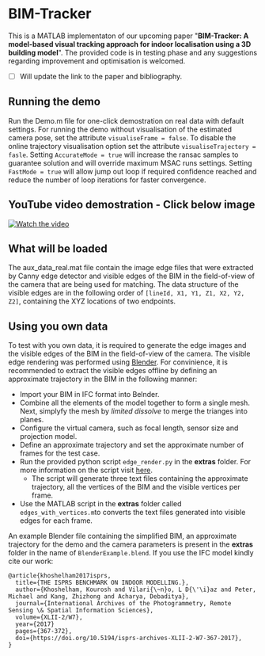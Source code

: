 # BIM-Tracker
This is a MATLAB implementaton of our upcoming paper "**BIM-Tracker: A model-based visual tracking approach for indoor localisation using a 3D building model**". The provided code is in testing phase and any suggestions regarding improvement and optimisation is welcomed. 

- [ ] Will update the link to the paper and bibliography.

## Running the demo
Run the Demo.m file for one-click demostration on real data with default settings. For running the demo without visualisation of the estimated camera pose, set the attribute `visualiseFrame = false`. To disable the online trajectory visualisation option set the attribute `visualiseTrajectory = fasle`. Setting `AccurateMode = true` will increase the ransac samples to guarantee solution and will override maximum MSAC runs settings. Setting `FastMode = true` will allow jump out loop if required confidence reached and reduce the number of loop iterations for faster convergence.

## YouTube video demostration - Click below image
[![Watch the video](https://img.youtube.com/vi/cq7mk4mfdRA/maxresdefault.jpg)](https://youtu.be/cq7mk4mfdRA)

## What will be loaded
The aux_data_real.mat file contain the image edge files that were extracted by Canny edge detector and visible edges of the BIM in the field-of-view of the camera that are being used for matching. The data structure of the visible edges are in the following order of `[lineId, X1, Y1, Z1, X2, Y2, Z2]`, containing the XYZ locations of two endpoints.

## Using you own data
To test with you own data, it is required to generate the edge images and the visible edges of the BIM in the field-of-view of the camera. The visible edge rendering was performed using [Blender](www.blender.org). For convinience, it is recommended to extract the visible edges offline by defining an approximate trajectory in the BIM in the following manner:

- Import your BIM in IFC format into Belnder.
- Combine all the elements of the model together to form a single mesh. Next, simplyfy the mesh by *limited dissolve* to merge the trianges into planes.
- Configure the virtual camera, such as focal length, sensor size and projection model.
- Define an approximate trajectory and set the approximate number of frames for the test case.
- Run the provided python script `edge_render.py` in the **extras** folder. For more information on the script visit [here](https://blender.stackexchange.com/questions/77607/how-to-get-the-3d-coordinates-of-the-visible-vertices-in-a-rendered-image-in-ble).
  - The script will generate three text files containing the approximate trajectory, all the vertices of the BIM and the visible vertices per frame.
- Use the MATLAB script in the **extras** folder called `edges_with_vertices.m`to converts the text files generated into visible edges for each frame.

An example Blender file containing the simplified BIM, an approximate trajectory for the demo and the camera parameters is present in the **extras** folder in the name of `BlenderExample.blend`. If you use the IFC model kindly cite our work:

```
@article{khoshelham2017isprs,
  title={THE ISPRS BENCHMARK ON INDOOR MODELLING.},
  author={Khoshelham, Kourosh and Vilari{\~n}o, L D{\'\i}az and Peter, Michael and Kang, Zhizhong and Acharya, Debaditya},
  journal={International Archives of the Photogrammetry, Remote Sensing \& Spatial Information Sciences},
  volume={XLII-2/W7},
  year={2017}
  pages={367-372},
  doi={https://doi.org/10.5194/isprs-archives-XLII-2-W7-367-2017}, 
}
```
